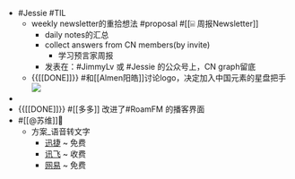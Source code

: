 - #Jessie #TIL
    - weekly newsletter的重拾想法 #proposal #[[⌸ 周报Newsletter]] 
        - daily notes的汇总
        - collect answers from CN members(by invite)
            - 学习预言家周报
        - 发表在：#JimmyLv 或 #Jessie 的公众号上，CN graph留底
    - {{[[DONE]]}} #和[[Almen阳皓]]讨论logo，决定加入中国元素的星盘把手![](https://firebasestorage.googleapis.com/v0/b/firescript-577a2.appspot.com/o/imgs%2Fapp%2FRoamCN%2FIPv3ud68K8.png?alt=media&token=1c6f86aa-6036-4d50-9b5f-47afc216cfdd)
- 
- {{[[DONE]]}} #[[多多]] 改进了#RoamFM 的播客界面
- #[[@苏维]]💜
    - 方案_语音转文字
        - [迅捷](https://app.xunjiepdf.com/voice2text/) ~ 免费
        - [讯飞](https://www.iflyrec.com/) ~ 收费
        - [网易](https://jianwai.youdao.com/index/0) ~ 免费
